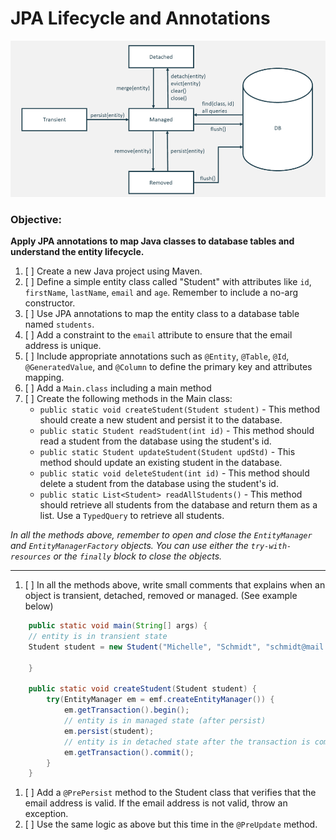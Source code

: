 # JPA Lifecycle and Annotations

<img src="../images/jpaentityflow.png" alt="JPA Entity Flow" width="508" height="250">

### Objective: 

**Apply JPA annotations to map Java classes to database tables and understand the entity lifecycle.**

1. [ ] Create a new Java project using Maven.
2. [ ] Define a simple entity class called "Student" with attributes like `id`, `firstName`, `lastName`, `email` and `age`. Remember to include a no-arg constructor.
3. [ ] Use JPA annotations to map the entity class to a database table named `students`.
4. [ ] Add a constraint to the `email` attribute to ensure that the email address is unique.
5. [ ] Include appropriate annotations such as `@Entity`, `@Table`, `@Id`, `@GeneratedValue`, and `@Column` to define the primary key and attributes mapping.
6. [ ] Add a `Main.class` including a main method
7. [ ] Create the following methods in the Main class:
   - `public static void createStudent(Student student)` - This method should create a new student and persist it to the database.
   - `public static Student readStudent(int id)` - This method should read a student from the database using the student's id.
   - `public static Student updateStudent(Student updStd)` - This method should update an existing student in the database.
   - `public static void deleteStudent(int id)` - This method should delete a student from the database using the student's id.
   - `public static List<Student> readAllStudents()` - This method should retrieve all students from the database and return them as a list. Use a `TypedQuery` to retrieve all students. 

_In all the methods above, remember to open and close the `EntityManager` and `EntityManagerFactory` objects._
_You can use either the `try-with-resources` or the `finally` block to close the objects._

***

1. [ ] In all the methods above, write small comments that explains when an object is transient, detached, removed or managed. (See example below)

```JAVA
    public static void main(String[] args) {
    // entity is in transient state
    Student student = new Student("Michelle", "Schmidt", "schmidt@mail.com", 30);

    }
    
    public static void createStudent(Student student) {
        try(EntityManager em = emf.createEntityManager()) {
            em.getTransaction().begin();
            // entity is in managed state (after persist)
            em.persist(student);
            // entity is in detached state after the transaction is committed
            em.getTransaction().commit();
        }
    }
```

1. [ ] Add a `@PrePersist` method to the Student class that verifies that the email address is valid. If the email address is not valid, throw an exception.
2. [ ] Use the same logic as above but this time in the `@PreUpdate` method.